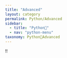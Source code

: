 ```yaml
---
title: "Advanced"
layout: category
permalink: Python/Advanced
sidebar:
  - title: "Python🐸"
  - nav: "python-menu"
taxonomy: Python🐸Advanced
---
```


!!
